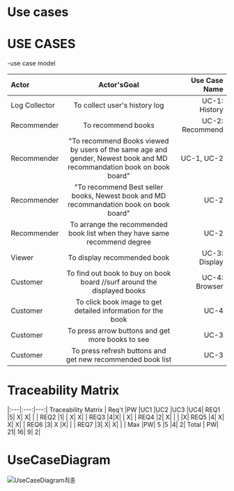 # Use cases

# USE CASES

-use case model

| Actor |	Actor'sGoal |	Use Case Name |
|:---|:---:|---:|
Log Collector	| To collect user's history log		| UC-1: History|
Recommender		| To recommend books	| 	UC-2: Recommend |
Recommender		| "To recommend Books viewed by users of the same age and gender, Newest book and MD recommandation book on book board"		| UC-1, UC-2 |
Recommender	| 	"To recommend Best seller books, Newest book and MD recommandation book on book board"		| UC-2 |
Recommender		| To arrange the recommended book list when they have same recommend degree		| UC-2	| 
Viewer		| To display recommended book		| UC-3: Display |
Customer 		| To find out book to buy on book board //surf around the displayed books  	| 	UC-4: Browser	| 
Customer 		| To click book image to get detailed information for the book 		| UC-4	| 
Customer 		| To press arrow buttons and get more books to see		| UC-3	| 
Customer 		| To press refresh buttons and get new recommended book list		| UC-3	| 

# Traceability Matrix

|:---|:---:|---:|
Traceability Matrix					|
Req't	|PW	|UC1	|UC2	|UC3	|UC4|
REQ1	|5|	X|	X|	|	|
REQ2	|1|	|	X|	X|	|
REQ3	|4|X|	|	X|	|
REQ4	|2|	X| |	|	|X|
REQ5	|4|	X|	X|	X|	|
REQ6	|3|	X	|X| |	|
REQ7	|3|	X|	X|	|	|
Max 	|PW| 5	|5	|4|	2|
Total |	PW|	21|	16|	9|	2|


# UseCaseDiagram

![UseCaseDiagram최종](https://user-images.githubusercontent.com/55435898/115821559-fb3d7000-a43d-11eb-87b3-70bb2d58c10b.PNG)

